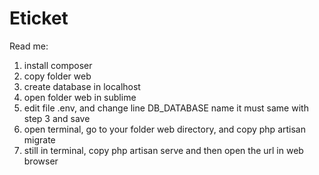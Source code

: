 # Eticket

Read me:
1. install composer
2. copy folder web
3. create database in localhost
4. open folder web in sublime
5. edit file .env, and change line DB_DATABASE name it must same with step 3 and save
6. open terminal, go to your folder web directory, and copy php artisan migrate
7. still in terminal, copy php artisan serve and then open the url in web browser
